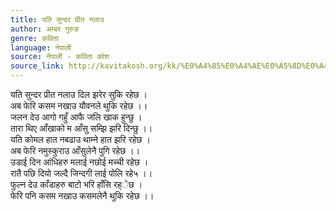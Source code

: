 ```yaml
---
title: यति सुन्दर प्रीत नलाउ
author: अम्बर गुरुङ
genre: कविता
language: नेपाली
source: नेपाली - कविता कोश
source_link: http://kavitakosh.org/kk/%E0%A4%85%E0%A4%AE%E0%A5%8D%E0%A4%AC%E0%A4%B0_%E0%A4%97%E0%A5%81%E0%A4%B0%E0%A5%81%E0%A4%99
---
```


यति सुन्दर प्रीत नलाउ दिल झरेर सुकि रहेछ ।  
अब फेरि कसम नखाउ यौवनले थुकि रहेछ ।।  
जलन देउ आगो गहुँ आफै जलि खाक हुन्छु ।  
तारा थिए आँखाको म आँसु सम्झि झरि दिन्छु ।।  
यति कोमल हात नबढाउ थाम्ने हात झरि रहेछ ।  
अब फेरि नमुस्कुराउ आँसुलेनै पुगि रहेछ ।।  
उडाई दिन आंधिहरु मलाई नछोई मच्ची रहेछ ।  
रातै पछि दियो जल्दै जिन्दगी लाई पोलि रहे५ ।।  
फुल्न देउ काँडाहरु बाटो भरि हाँसि रह्ेछ ।  
फेरि पनि कसम नखाउ कसमलेनै थुकि रहेछ ।।
